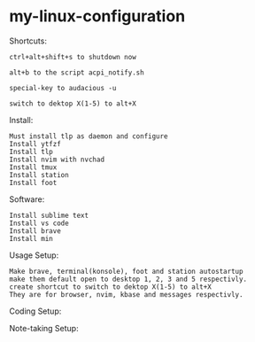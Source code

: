 # my-linux-configuration

Shortcuts:

    ctrl+alt+shift+s to shutdown now

    alt+b to the script acpi_notify.sh

    special-key to audacious -u

    switch to dektop X(1-5) to alt+X

Install:

    Must install tlp as daemon and configure
    Install ytfzf
    Install tlp
    Install nvim with nvchad
    Install tmux
    Install station
    Install foot

Software:

    Install sublime text
    Install vs code
    Install brave
    Install min

Usage Setup:

    Make brave, terminal(konsole), foot and station autostartup
    make them default open to desktop 1, 2, 3 and 5 respectivly. 
    create shortcut to switch to dektop X(1-5) to alt+X
    They are for browser, nvim, kbase and messages respectivly.

Coding Setup:

Note-taking Setup:
